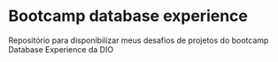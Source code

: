 # Bootcamp database experience

Repositório para disponibilizar meus desafios de projetos do bootcamp Database Experience da DIO
